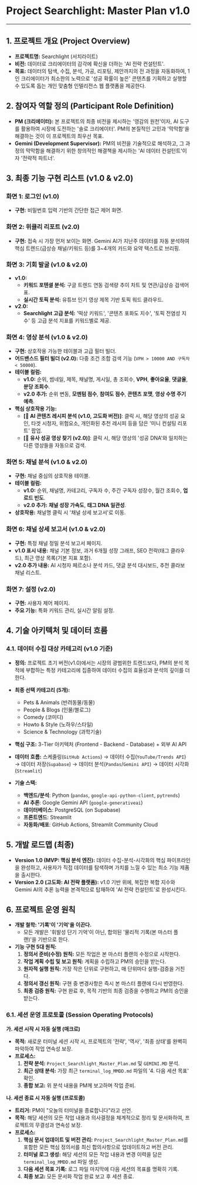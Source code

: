 # Project Searchlight: Master Plan v1.0

---

## 1. 프로젝트 개요 (Project Overview)

*   **프로젝트명:** Searchlight (서치라이트)
*   **비전:** 데이터로 크리에이터의 감각에 확신을 더하는 'AI 전략 컨설턴트'.
*   **목표:** 데이터의 탐색, 수집, 분석, 가공, 리포팅, 제안까지의 전 과정을 자동화하여, 1인 크리에이터가 최소한의 노력으로 '성공 확률이 높은' 콘텐츠를 기획하고 실행할 수 있도록 돕는 개인 맞춤형 인텔리전스 웹 플랫폼을 제공한다.

## 2. 참여자 역할 정의 (Participant Role Definition)

-   **PM (크리에이터):** 본 프로젝트의 최종 비전을 제시하는 '영감의 원천'이자, AI 도구를 활용하여 시장에 도전하는 '솔로 크리에이터'. PM의 본질적인 고민과 '막막함'을 해결하는 것이 이 프로젝트의 최우선 목표.
-   **Gemini (Development Supervisor):** PM의 비전을 기술적으로 해석하고, 그 과정의 막막함을 해결하기 위한 창의적인 해결책을 제시하는 'AI 데이터 컨설턴트'이자 '전략적 파트너'.

## 3. 최종 기능 구현 리스트 (v1.0 & v2.0)

### 화면 1: 로그인 (v1.0)
- **구현:** 비밀번호 입력 기반의 간단한 접근 제어 화면.

### 화면 2: 위클리 리포트 (v2.0)
- **구현:** 접속 시 가장 먼저 보이는 화면. Gemini AI가 지난주 데이터를 자동 분석하여 핵심 트렌드(급상승 채널/키워드 등)를 3~4개의 카드와 요약 텍스트로 브리핑.

### 화면 3: 기회 발굴 (v1.0 & v2.0)
- **v1.0:**
    - **키워드 포텐셜 분석:** 구글 트렌드 연동 검색량 추이 차트 및 연관/급상승 검색어 표.
    - **실시간 토픽 분석:** 유튜브 인기 영상 제목 기반 토픽 워드 클라우드.
- **v2.0:**
    - **Searchlight 고급 분석:** '떡상 키워드', '콘텐츠 포화도 지수', '토픽 전염성 지수' 등 고급 분석 지표를 키워드별로 제공.

### 화면 4: 영상 분석 (v1.0 & v2.0)
- **구현:** 상호작용 가능한 테이블과 고급 필터 빌더.
- **어드밴스드 필터 빌더 (v2.0):** 다중 조건 조합 검색 기능 (`VPH > 10000 AND 구독자 < 50000`).
- **테이블 컬럼:**
    - **v1.0:** 순위, 썸네일, 제목, 채널명, 게시일, 총 조회수, **VPH**, **좋아요율**, **댓글율**, **분당 조회수**.
    - **v2.0 추가:** 순위 변동, **모멘텀 점수**, **참여도 점수**, **콘텐츠 포맷**, **영상 수명 주기 예측**.
- **핵심 상호작용 기능:**
    - **[🤖 AI 콘텐츠 레시피 분석 (v1.0, 고도화 버전)]**: 클릭 시, 해당 영상의 성공 요인, 타겟 시청자, 위험요소, 개인화된 추천 레시피 등을 담은 '미니 컨설팅 리포트' 팝업.
    - **[🧬 유사 성공 영상 찾기 (v2.0)]**: 클릭 시, 해당 영상의 '성공 DNA'와 일치하는 다른 영상들을 자동으로 검색.

### 화면 5: 채널 분석 (v1.0 & v2.0)
- **구현:** 채널 중심의 상호작용 테이블.
- **테이블 컬럼:**
    - **v1.0:** 순위, 채널명, 카테고리, 구독자 수, 주간 구독자 성장수, 월간 조회수, **업로드 빈도**.
    - **v2.0 추가:** **채널 성장 가속도**, **태그 DNA 일관성**.
- **상호작용:** 채널명 클릭 시 '채널 상세 보고서'로 이동.

### 화면 6: 채널 상세 보고서 (v1.0 & v2.0)
- **구현:** 특정 채널 정밀 분석 보고서 페이지.
- **v1.0 표시 내용:** 채널 기본 정보, 과거 6개월 성장 그래프, SEO 전략(태그 클라우드), 최근 영상 목록(기본 지표 포함).
- **v2.0 추가 내용:** AI 시청자 페르소나 분석 카드, 댓글 분석 대시보드, 추천 콜라보 채널 리스트.

### 화면 7: 설정 (v2.0)
- **구현:** 사용자 제어 페이지.
- **주요 기능:** 특화 키워드 관리, 실시간 알림 설정.

## 4. 기술 아키텍처 및 데이터 흐름

### 4.1. 데이터 수집 대상 카테고리 (v1.0 기준)

- **정의:** 프로젝트 초기 버전(v1.0)에서는 시장의 광범위한 트렌드보다, PM의 분석 목적에 부합하는 특정 카테고리에 집중하여 데이터 수집의 효율성과 분석의 깊이를 더한다.
- **최종 선택 카테고리 (5개):**
    - Pets & Animals (반려동물/동물)
    - People & Blogs (인물/블로그)
    - Comedy (코미디)
    - Howto & Style (노하우/스타일)
    - Science & Technology (과학기술)

- **핵심 구조:** 3-Tier 아키텍처 (Frontend - Backend - Database) + 외부 AI API
- **데이터 흐름:** 스케줄링(`GitHub Actions`) → 데이터 수집(`YouTube/Trends API`) → 데이터 저장(`Supabase`) → 데이터 분석(`Pandas`/`Gemini API`) → 데이터 시각화(`Streamlit`)
- **기술 스택:**
    - **백엔드/분석**: Python (`pandas`, `google-api-python-client`, `pytrends`)
    - **AI 추론**: Google Gemini API (`google-generativeai`)
    - **데이터베이스**: PostgreSQL (on Supabase)
    - **프론트엔드**: Streamlit
    - **자동화/배포**: GitHub Actions, Streamlit Community Cloud

## 5. 개발 로드맵 (최종)

- **Version 1.0 (MVP: 핵심 분석 엔진):** 데이터 수집-분석-시각화의 핵심 파이프라인을 완성하고, 사용자가 직접 데이터를 탐색하며 가치를 느낄 수 있는 최소 기능 제품을 출시한다.
- **Version 2.0 (고도화: AI 전략 플랫폼):** v1.0 기반 위에, 복잡한 복합 지수와 Gemini AI의 추론 능력을 본격적으로 탑재하여 'AI 전략 컨설턴트'로 완성시킨다.

## 6. 프로젝트 운영 원칙

- **개발 철학: '기록'이 '기억'을 이끈다.**
    - 모든 개발은 '휘발성 단기 기억'이 아닌, 합의된 '물리적 기록(본 마스터 플랜)'을 기반으로 한다.
- **기능 구현 5대 원칙:**
    1.  **정의서 준비(수정) 원칙:** 모든 작업은 본 마스터 플랜의 수정으로 시작한다.
    2.  **작업 계획 수립 및 보고 원칙:** 계획을 수립하고 PM의 승인을 받는다.
    3.  **원자적 실행 원칙:** 가장 작은 단위로 구현하고, 매 단위마다 실행-검증을 거친다.
    4.  **정의서 갱신 원칙:** 구현 중 변경사항은 즉시 본 마스터 플랜에 다시 반영한다.
    5.  **최종 검증 원칙:** 구현 완료 후, 목적 기반의 최종 검증을 수행하고 PM의 승인을 받는다.

### 6.1. 세션 운영 프로토콜 (Session Operating Protocols)

**가. 세션 시작 시 자동 실행 (매크로)**
- **목적:** 새로운 터미널 세션 시작 시, 프로젝트의 '전략', '역사', '최종 상태'를 완벽히 파악하여 작업 연속성 보장.
- **프로세스:**
    1.  **전략 분석:** `Project_Searchlight_Master_Plan.md` 및 `GEMINI.MD` 분석.
    2.  **최근 상태 분석:** 가장 최근 `terminal_log_MMDD.md` 파일의 '4. 다음 세션 목표' 확인.
    3.  **종합 보고:** 위 분석 내용을 PM께 보고하며 작업 준비.

**나. 세션 종료 시 자동 실행 (프로토콜)**
- **트리거:** PM이 "오늘의 터미널을 종료합니다"라고 선언.
- **목적:** 해당 세션의 모든 작업 내용과 의사결정을 체계적으로 정리 및 문서화하여, 프로젝트의 무결성과 연속성 보장.
- **프로세스:**
    1.  **핵심 문서 업데이트 및 버전 관리:** `Project_Searchlight_Master_Plan.md`를 포함한 모든 핵심 정의서를 최신 합의사항으로 업데이트하고 버전 관리.
    2.  **터미널 로그 생성:** 해당 세션의 모든 작업 내용과 변경 이력을 담은 `terminal_log_MMDD.md` 파일 생성.
    3.  **다음 세션 목표 기록:** 로그 파일 마지막에 다음 세션의 목표를 명확히 기록.
    4.  **최종 보고:** 모든 문서화 작업 완료 보고 후 세션 종료.
        

